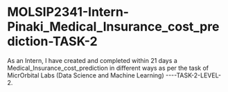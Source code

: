 # MOLSIP2341-Intern-Pinaki_Medical_Insurance_cost_prediction-TASK-2
As an Intern, I have created and completed within 21 days a Medical_Insurance_cost_prediction in different ways as per the task of MicrOrbital Labs (Data Science and Machine Learning) ----TASK-2-LEVEL-2.
